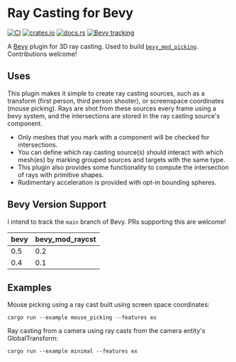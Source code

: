 # Ray Casting for Bevy


[![CI](https://github.com/aevyrie/bevy_mod_raycast/workflows/CI/badge.svg?branch=master)](https://github.com/aevyrie/bevy_mod_picking/actions?query=workflow%3A%22CI%22+branch%3Amaster)
[![crates.io](https://img.shields.io/crates/v/bevy_mod_raycast)](https://crates.io/crates/bevy_mod_raycast)
[![docs.rs](https://docs.rs/bevy_mod_raycast/badge.svg)](https://docs.rs/bevy_mod_raycast)
[![Bevy tracking](https://img.shields.io/badge/Bevy%20tracking-main-lightblue)](https://github.com/bevyengine/bevy/blob/main/docs/plugins_guidelines.md#main-branch-tracking)

A [Bevy](https://github.com/bevyengine/bevy) plugin for 3D ray casting. Used to build [`bevy_mod_picking`](https://github.com/aevyrie/bevy_mod_picking). Contributions welcome!

## Uses

This plugin makes it simple to create ray casting sources, such as a transform (first person, third person shooter), or screenspace coordinates (mouse picking). Rays are shot from these sources every frame using a bevy system, and the intersections are stored in the ray casting source's component. 

- Only meshes that you mark with a component will be checked for intersections. 
- You can define which ray casting source(s) should interact with which mesh(es) by marking grouped sources and targets with the same type. 
- This plugin also provides some functionality to compute the intersection of rays with primitive shapes.
- Rudimentary acceleration is provided with opt-in bounding spheres.

## Bevy Version Support

I intend to track the `main` branch of Bevy. PRs supporting this are welcome! 

|bevy|bevy_mod_raycst|
|---|---|
|0.5|0.2|
|0.4|0.1|

## Examples

Mouse picking using a ray cast built using screen space coordinates:

```shell
cargo run --example mouse_picking --features ex
```

Ray casting from a camera using ray casts from the camera entity's GlobalTransform:

```shell
cargo run --example minimal --features ex
```

